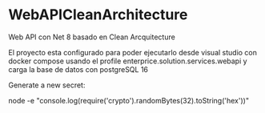 # WebAPICleanArchitecture
Web API con Net 8 basado en Clean Arcquitecture

El proyecto esta configurado para poder ejecutarlo desde visual studio con docker compose usando el profile enterprice.solution.services.webapi y carga la base de datos con postgreSQL 16 

Generate a new secret:

node -e "console.log(require('crypto').randomBytes(32).toString('hex'))"
